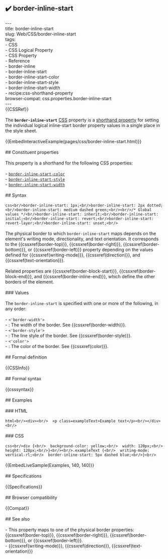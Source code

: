 ## ✔️ border-inline-start 
 ---<br/>title: border-inline-start<br/>slug: Web/CSS/border-inline-start<br/>tags:<br/>  - CSS<br/>  - CSS Logical Property<br/>  - CSS Property<br/>  - Reference<br/>  - border-inline<br/>  - border-inline-start<br/>  - border-inline-start-color<br/>  - border-inline-start-style<br/>  - border-inline-start-width<br/>  - recipe:css-shorthand-property<br/>browser-compat: css.properties.border-inline-start<br/>---<br/>{{CSSRef}}<br/><br/>The **`border-inline-start`** [CSS](/en-US/docs/Web/CSS) property is a [shorthand property](/en-US/docs/Web/CSS/Shorthand_properties) for setting the individual logical inline-start border property values in a single place in the style sheet.<br/><br/>{{EmbedInteractiveExample(pages/css/border-inline-start.html)}}<br/><br/>## Constituent properties<br/><br/>This property is a shorthand for the following CSS properties:<br/><br/>- [`border-inline-start-color`](/en-US/docs/Web/CSS/border-inline-start-color)<br/>- [`border-inline-start-style`](/en-US/docs/Web/CSS/border-inline-start-style)<br/>- [`border-inline-start-width`](/en-US/docs/Web/CSS/border-inline-start-width)<br/><br/>## Syntax<br/><br/>```css<br/>border-inline-start: 1px;<br/>border-inline-start: 2px dotted;<br/>border-inline-start: medium dashed green;<br/><br/>/* Global values */<br/>border-inline-start: inherit;<br/>border-inline-start: initial;<br/>border-inline-start: revert;<br/>border-inline-start: revert-layer;<br/>border-inline-start: unset;<br/>```<br/><br/>The physical border to which `border-inline-start` maps depends on the element's writing mode, directionality, and text orientation. It corresponds to the {{cssxref(border-top)}}, {{cssxref(border-right)}}, {{cssxref(border-bottom)}}, or {{cssxref(border-left)}} property depending on the values defined for {{cssxref(writing-mode)}}, {{cssxref(direction)}}, and {{cssxref(text-orientation)}}.<br/><br/>Related properties are {{cssxref(border-block-start)}}, {{cssxref(border-block-end)}}, and {{cssxref(border-inline-end)}}, which define the other borders of the element.<br/><br/>### Values<br/><br/>The `border-inline-start` is specified with one or more of the following, in any order:<br/><br/>- `<'border-width'>`<br/>  - : The width of the border. See {{cssxref(border-width)}}.<br/>- `<'border-style'>`<br/>  - : The line style of the border. See {{cssxref(border-style)}}.<br/>- `<'color'>`<br/>  - : The color of the border. See {{cssxref(color)}}.<br/><br/>## Formal definition<br/><br/>{{CSSInfo}}<br/><br/>## Formal syntax<br/><br/>{{csssyntax}}<br/><br/>## Examples<br/><br/>### HTML<br/><br/>```html<br/><div><br/>  <p class=exampleText>Example text</p><br/></div><br/>```<br/><br/>### CSS<br/><br/>```css<br/>div {<br/>  background-color: yellow;<br/>  width: 120px;<br/>  height: 120px;<br/>}<br/><br/>.exampleText {<br/>  writing-mode: vertical-rl;<br/>  border-inline-start: 5px dashed blue;<br/>}<br/>```<br/><br/>{{EmbedLiveSample(Examples, 140, 140)}}<br/><br/>## Specifications<br/><br/>{{Specifications}}<br/><br/>## Browser compatibility<br/><br/>{{Compat}}<br/><br/>## See also<br/><br/>- This property maps to one of the physical border properties: {{cssxref(border-top)}}, {{cssxref(border-right)}}, {{cssxref(border-bottom)}}, or {{cssxref(border-left)}}.<br/>- {{cssxref(writing-mode)}}, {{cssxref(direction)}}, {{cssxref(text-orientation)}}<br/>